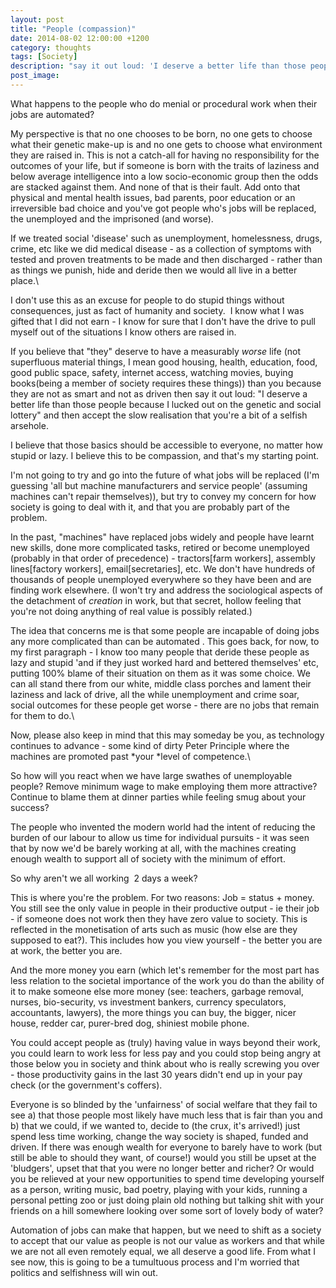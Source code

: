 ```yaml
---
layout: post
title: "People (compassion)"
date: 2014-08-02 12:00:00 +1200
category: thoughts
tags: [Society]
description: "say it out loud: 'I deserve a better life than those people because I lucked out on the genetic and social lottery'"
post_image: 
---
```

What happens to the people who do menial or procedural work when their
jobs are automated?

My perspective is that no one chooses to be born, no one gets to choose
what their genetic make-up is and no one gets to choose what environment
they are raised in. This is not a catch-all for having no responsibility
for the outcomes of your life, but if someone is born with the traits of
laziness and below average intelligence into a low socio-economic group
then the odds are stacked against them. And none of that is their fault.
Add onto that physical and mental health issues, bad parents, poor
education or an irreversible bad choice and you've got people who's jobs
will be replaced, the unemployed and the imprisoned (and worse). 

If we treated social 'disease' such as unemployment, homelessness,
drugs, crime, etc like we did medical disease - as a collection of
symptoms with tested and proven treatments to be made and then
discharged - rather than as things we punish, hide and deride then we
would all live in a better place.\

I don't use this as an excuse for people to do stupid things without
consequences, just as fact of humanity and society.  I know what I was
gifted that I did not earn - I know for sure that I don't have the drive
to pull myself out of the situations I know others are raised in.

If you believe that "they" deserve to have a measurably *worse* life
(not superfluous material things, I mean good housing, health,
education, food, good public space, safety, internet access, watching
movies, buying books(being a member of society requires these things))
than you because they are not as smart and not as driven then say it out
loud: "I deserve a better life than those people because I lucked out on
the genetic and social lottery" and then accept the slow realisation
that you're a bit of a selfish arsehole.

I believe that those basics should be accessible to everyone, no matter
how stupid or lazy. I believe this to be compassion, and that's my
starting point.

I'm not going to try and go into the future of what jobs will be
replaced (I'm guessing 'all but machine manufacturers and service
people' (assuming machines can't repair themselves)), but try to convey
my concern for how society is going to deal with it, and that you are
probably part of the problem.

In the past, "machines" have replaced jobs widely and people have learnt
new skills, done more complicated tasks, retired or become unemployed
(probably in that order of precedence) - tractors\[farm workers\],
assembly lines\[factory workers\], email\[secretaries\], etc. We don't
have hundreds of thousands of people unemployed everywhere so they have
been and are finding work elsewhere. (I won't try and address the
sociological aspects of the detachment of *creation* in work, but that
secret, hollow feeling that you're not doing anything of real value is
possibly related.)

The idea that concerns me is that some people are incapable of doing
jobs any more complicated than can be automated . This goes back, for
now, to my first paragraph - I know too many people that deride these
people as lazy and stupid 'and if they just worked hard and bettered
themselves' etc, putting 100% blame of their situation on them as it was
some choice. We can all stand there from our white, middle class porches
and lament their laziness and lack of drive, all the while unemployment
and crime soar, social outcomes for these people get worse - there are
no jobs that remain for them to do.\

Now, please also keep in mind that this may someday be you, as
technology continues to advance - some kind of dirty Peter Principle
where the machines are promoted past *your *level of competence.\

So how will you react when we have large swathes of unemployable people?
Remove minimum wage to make employing them more attractive? Continue to
blame them at dinner parties while feeling smug about your success?

The people who invented the modern world had the intent of reducing the
burden of our labour to allow us time for individual pursuits - it was
seen that by now we'd be barely working at all, with the machines
creating enough wealth to support all of society with the minimum of
effort.

So why aren't we all working  2 days a week?

This is where you're the problem. For two reasons: Job = status + money.
You still see the only value in people in their productive output - ie
their job - if someone does not work then they have zero value to
society. This is reflected in the monetisation of arts such as music
(how else are they supposed to eat?). This includes how you view
yourself - the better you are at work, the better you are.

And the more money you earn (which let's remember for the most part has
less relation to the societal importance of the work you do than the
ability of it to make someone else more money (see: teachers, garbage
removal, nurses, bio-security, vs investment bankers, currency
speculators, accountants, lawyers), the more things you can buy, the
bigger, nicer house, redder car, purer-bred dog, shiniest mobile phone. 

You could accept people as (truly) having value in ways beyond their
work, you could learn to work less for less pay and you could stop being
angry at those below you in society and think about who is really
screwing you over - those productivity gains in the last 30 years didn't
end up in your pay check (or the government's coffers).

Everyone is so blinded by the 'unfairness' of social welfare that they
fail to see a) that those people most likely have much less that is fair
than you and b) that we could, if we wanted to, decide to (the crux,
it's arrived!) just spend less time working, change the way society is
shaped, funded and driven. If there was enough wealth for everyone to
barely have to work (but still be able to should they want, of course!)
would you still be upset at the 'bludgers', upset that that you were no
longer better and richer? Or would you be relieved at your new
opportunities to spend time developing yourself as a person, writing
music, bad poetry, playing with your kids, running a personal petting
zoo or just doing plain old nothing but talking shit with your friends
on a hill somewhere looking over some sort of lovely body of water?

Automation of jobs can make that happen, but we need to shift as a
society to accept that our value as people is not our value as workers
and that while we are not all even remotely equal, we all deserve a good
life. From what I see now, this is going to be a tumultuous process and
I'm worried that politics and selfishness will win out.
